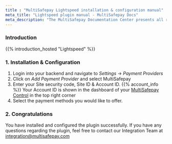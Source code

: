 ```yaml
---
title : "MultiSafepay Lightspeed installation & configuration manual"
meta_title: "Lightspeed plugin manual - MultiSafepay Docs"
meta_description: "The MultiSafepay Documentation Center presents all relevant information about our Plugins and API. You can also find support pages for payment methods, tools and general questions as well as the contact details of our Support and Integration Teams."
---
```


### Introduction

{{% introduction_hosted "Lightspeed" %}}

### 1. Installation & Configuration
1. Login into your backend and navigate to _Settings_ -> _Payment Providers_
2. Click on _Add Payment Provider_ and select MultiSafepay
3. Enter your Site security code, Site ID & Account ID. {{% account_info %}}
Your Account ID is shown in the dashboard of your [MultiSafepay Control](https://merchant.multisafepay.com/) in the top right corner
4. Select the payment methods you would like to offer.

### 2. Congratulations
You have installed and configured the plugin successfully. If you have any questions regarding the plugin, feel free to contact our Integration Team at <integration@multisafepay.com>
